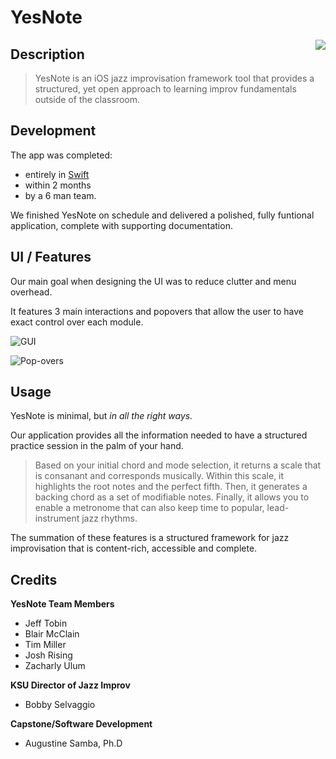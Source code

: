 # YesNote

<img align="right" src="https://user-images.githubusercontent.com/32364261/34113526-02213f24-e3de-11e7-9736-8485e2c8b013.png"> 

## Description

<blockquote>
  YesNote is an iOS jazz improvisation framework tool that provides a structured, yet open approach to learning improv fundamentals outside of the classroom.
</blockquote>

## Development

The app was completed:
- entirely in [Swift](https://developer.apple.com/swift/)
- within 2 months
- by a 6 man team.

We finished YesNote on schedule and delivered a polished, fully funtional application, complete with supporting documentation.



## UI / Features

Our main goal when designing the UI was to reduce clutter and menu overhead. 

It features 3 main interactions and popovers that allow the user to have exact control over each module.


![GUI](https://user-images.githubusercontent.com/32364261/34113641-5cdcb182-e3de-11e7-919b-4bde07877037.png)


![Pop-overs](https://user-images.githubusercontent.com/32364261/34111981-39490590-e3d9-11e7-9a0f-ea79aa2cee83.jpg)

## Usage 

YesNote is minimal, but *in all the right ways.*

Our application provides all the information needed to have a structured practice session in the palm of your hand. 


<blockquote>
Based on your initial chord and mode selection, it returns a scale that is consanant and corresponds musically. Within this scale, it  highlights the root notes and the perfect fifth. Then, it generates a backing chord as a set of modifiable notes. Finally, it allows you to enable a metronome that can also keep time to popular, lead-instrument jazz rhythms.
</blockquote>

The summation of these features is a structured framework for jazz improvisation that is content-rich, accessible and complete.


## Credits

**YesNote Team Members**
- Jeff Tobin
- Blair McClain
- Tim Miller
- Josh Rising
- Zacharly Ulum

**KSU Director of Jazz Improv**
- Bobby Selvaggio

**Capstone/Software Development** 
- Augustine Samba, Ph.D
